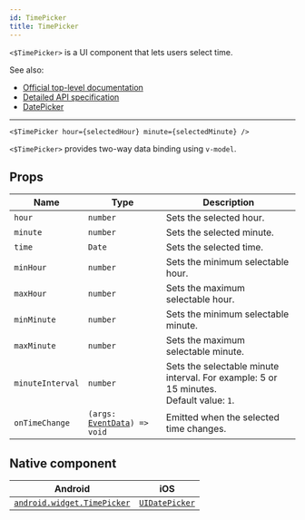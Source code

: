```yaml
---
id: TimePicker
title: TimePicker
---
```

<!-- contributors: [shirakaba, MisterBrownRSA, rigor789, ikoevska] -->

`<$TimePicker>` is a UI component that lets users select time. 

See also:

* [Official top-level documentation](https://docs.nativescript.org/ui/components/time-picker)
* [Detailed API specification](https://docs.nativescript.org/api-reference/classes/_ui_time_picker_.timepicker)
* [DatePicker](/docs/components/date-picker)

---

```tsx
<$TimePicker hour={selectedHour} minute={selectedMinute} />
```

`<$TimePicker>` provides two-way data binding using `v-model`.

<!-- [> screenshots for=TimePicker <] -->

## Props

| Name | Type | Description |
|------|------|-------------|
| `hour` | `number` | Sets the selected hour.
| `minute` | `number` | Sets the selected minute.
| `time` | `Date` | Sets the selected time.
| `minHour` | `number` | Sets the minimum selectable hour.
| `maxHour` | `number` | Sets the maximum selectable hour.
| `minMinute` | `number` | Sets the minimum selectable minute.
| `maxMinute` | `number` | Sets the maximum selectable minute.
| `minuteInterval` | `number` | Sets the selectable minute interval. For example: 5 or 15 minutes.<br/>Default value: `1`.
| `onTimeChange` | `(args: `[`EventData`](https://docs.nativescript.org/api-reference/interfaces/__nativescript_core_.eventdata)`) => void` | Emitted when the selected time changes.

## Native component

| Android | iOS |
|---------|-----|
| [`android.widget.TimePicker`](https://developer.android.com/reference/android/widget/TimePicker) | [`UIDatePicker`](https://developer.apple.com/documentation/uikit/uidatepicker)
